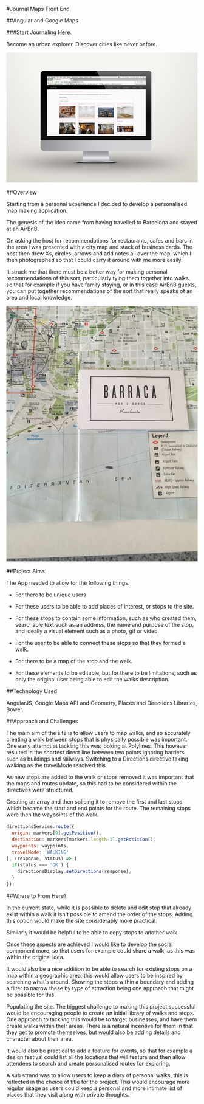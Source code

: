 #Journal Maps Front End

##Angular and Google Maps

###Start Journaling [Here](https://journal-maps.herokuapp.com/#/login).

Become an urban explorer. Discover cities like never before.

![alt text](/public/images/Desktop-stops-preview.jpg "A preview of the stops with an earlier version of the site styling")

##Overview

Starting from a personal experience I decided to develop a personalised map making application.

The genesis of the idea came from having travelled to Barcelona and stayed at an AirBnB.

On asking the host for recommendations for restaurants, cafes and bars in the area I was presented with a city map and stack of business cards. The host then drew Xs, circles, arrows and add notes all over the map, which I then photographed so that I could carry it around with me more easily.

It struck me that there must be a better way for making personal recommendations of this sort, particularly tying them together into walks, so that for example if you have family staying, or in this case AirBnB guests, you can put together recommendations of the sort that really speaks of an area and local knowledge.

![alt text](/public/images/Barcelona-map.jpg "Map of Barcelona with recommendations")

##Project Aims

The App needed to allow for the following things.

* For there to be unique users

* For these users to be able to add places of interest, or stops to the site.

* For these stops to contain some information, such as who created them, searchable text such as an address, the name and purpose of the stop, and ideally a visual element such as a photo, gif or video.

* For the user to be able to connect these stops so that they formed a walk.

* For there to be a map of the stop and the walk.

* For these elements to be editable, but for there to be limitations, such as only the original user being able to edit the walks description.


##Technology Used

AngularJS, Google Maps API and Geometry, Places and Directions Libraries, Bower.  

##Approach and Challenges

The main aim of the site is to allow users to map walks, and so accurately creating a walk between stops that is physically possible was important. One early attempt at tackling this was looking at Polylines. This however resulted in the shortest direct line between two points ignoring barriers such as buildings and railways. Switching to a Directions directive taking walking as the travelMode resolved this.

As new stops are added to the walk or stops removed it was important that the maps and routes update, so this had to be considered within the directives were structured.

Creating an array and then splicing it to remove the first and last stops which became the start and end points for the route. The remaining stops were then the waypoints of the walk.

```javascript
directionsService.route({
  origin: markers[0].getPosition(),
  destination: markers[markers.length-1].getPosition(),
  waypoints: waypoints,
  travelMode: 'WALKING'
}, (response, status) => {
  if(status === 'OK') {
    directionsDisplay.setDirections(response);
  }
});
```
##Where to From Here?

In the current state, while it is possible to delete and edit stop that already exist within a walk it isn't possible to amend the order of the stops. Adding this option would make the site considerably more practical.

Similarly it would be helpful to be able to copy stops to another walk.

Once these aspects are achieved I would like to develop the social component more, so that users for example could share a walk, as this was within the original idea.

It would also be a nice addition to be able to search for existing stops on a map within a geographic area, this would allow users to be inspired by searching what's around. Showing the stops within a boundary and adding a filter to narrow these by type of attraction being one approach that might be possible for this.

Populating the site. The biggest challenge to making this project successful would be encouraging people to create an initial library of walks and stops. One approach to tackling this would be to target businesses, and have them create walks within their areas. There is a natural incentive for them in that they get to promote themselves, but would also be adding details and character about their area.

It would also be practical to add a feature for events, so that for example a design festival could list all the locations that will feature and then allow attendees to search and create personalised routes for exploring.  

A sub strand was to allow users to keep a diary of personal walks, this is reflected in the choice of title for the project. This would encourage more regular usage as users could keep a personal and more intimate list of places that they visit along with private thoughts.
